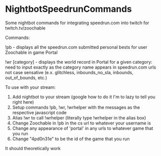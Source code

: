 # NightbotSpeedrunCommands
Some nightbot commands for integrating speedrun.com into twitch for twitch.tv/zoochable

Commands:

!pb - displays all the speedrun.com submitted personal bests for user Zoochable in game Portal

!wr [category] - displays the world record in Portal for a given category: need to input exactly as the category name appears in speedrun.com urls not case sensative (e.x. glitchless, inbounds_no_sla, inbounds, out_of_bounds, etc.)


To use with your stream:
1. Add nightbot to your stream (google how to do it I'm to lazy to tell you right here)
2. Setup commands !pb, !wr, !wrhelper with the messages as the respective javascript code
3. Alias !wr to call !wrhelper (literally type !wrhelper in the alias box)
4. Change Zoochable in !pb in the cs url to whatever your username is
5. Change any appearance of 'portal' in any urls to whatever game that you run
6. Change "4pd0n31e" to be the id of the game that you run

It should theoretically work

